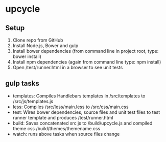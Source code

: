 upcycle
=======

Setup
----------------------------
1. Clone repo from GitHub
2. Install Node.js, Bower and gulp
3. Install bower dependencies (from command line in project root, type: bower install)
4. Install npm dependencies (again from command line type: npm install)
5. Open /test/runner.html in a browser to see unit tests


gulp tasks
----------------------------
- templates: Compiles Handlebars templates in /src/templates to /src/js/templates.js
- less: Compiles /src/less/main.less to /src/css/main.css
- test: Wires bower dependencies, source files and unit test files to test runner template and produces /test/runner.html
- build: Saves concatenated src js to /build/upcycle.js and compiled theme css /build/themes/themename.css
- watch: runs above tasks when source files change



